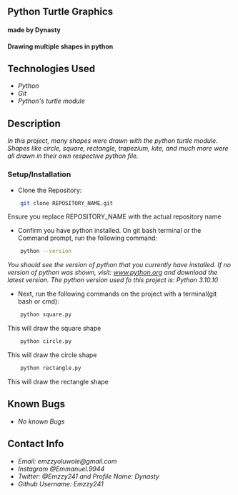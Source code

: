 ## Python Turtle Graphics
#### made by Dynasty
#### Drawing multiple shapes in python

## Technologies Used
* _Python_
* _Git_
* _Python's turtle module_

## Description
_In this project, many shapes were drawn with the python turtle module. Shapes like circle, square, rectangle, trapezium, kite, and much more were all drawn in their own respective python file._

### Setup/Installation
* Clone the Repository:
``` sh
    git clone REPOSITORY_NAME.git
```
Ensure you replace REPOSITORY_NAME with the actual repository name

* Confirm you have python installed. On git bash terminal or the Command prompt, run the following command:
``` sh
    python --version
```
_You should see the version of python that you currently have installed. If no version of python was shown, visit: www.python.org and download the latest version. The python version used fo this project is: Python 3.10.10_

* Next, run the following commands on the project with a terminal(git bash or cmd):
``` sh
    python square.py
```
This will draw the square shape
``` sh
    python circle.py
```
This will draw the circle shape
``` sh
    python rectangle.py
```
This will draw the rectangle shape

## Known Bugs
* _No known Bugs_

## Contact Info
* _Email: emzzyoluwole@gmail.com_
* _Instagram @Emmanuel.9944_
* _Twitter: @Emzzy241 and Profile Name: Dynasty_
* _Github Username: Emzzy241_
